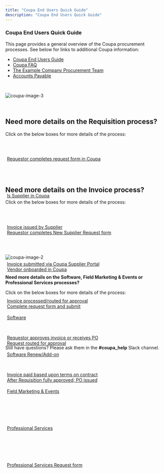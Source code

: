 ```yaml
---
title: "Coupa End Users Quick Guide"
description: "Coupa End Users Quick Guide"
---
```


<link rel="stylesheet" type="text/css" href="/stylesheets/biztech.css" />

### Coupa End Users Quick Guide

This page provides a general overview of the Coupa procurement processes. See below for links to additional Coupa information:

- [Coupa End Users Guide](/handbook/business-technology/enterprise-applications/guides/coupa-guide/)
- [Coupa FAQ](/handbook/finance/procurement/coupa-faq/)
- [The Example Company Procurement Team](/handbook/finance/procurement/)
- [Accounts Payable](/handbook/finance/accounts-payable/)

<br>

![coupa-image-3](/handbook/business-technology/enterprise-applications/guides/coupa-quick-guide/coupaquick3.png)

<br>

## <i class="fas fa-stream" id="biz-tech-icons"></i> Need more details on the Requisition process?

Click on the below boxes for more details of the process:
<div class="flex-row" markdown="0" style="height:110px;justify-content:center">
  <a href="/handbook/business-technology/enterprise-applications/guides/coupa-guide/#how-to-create-a-requisition/" class="btn btn-purple" style="white-space: initial;min-width: 0;width: auto;margin:5px;display:grid;align-items:center;height:100%;">Requestor completes request form in Coupa</a>
  <a href="/handbook/business-technology/enterprise-applications/guides/coupa-guide/#how-to-search-for-a-supplier/" class="btn btn-purple" style="white-space: initial;min-width: 0;width: auto;margin:5px;display:grid;align-items:center;height:100%;">Is Supplier in Coupa</a>
  <a href="/handbook/business-technology/enterprise-applications/guides/coupa-guide/#how-to-request-a-new-supplier/" class="btn btn-purple" style="white-space: initial;min-width: 0;width: auto;margin:5px;display:grid;align-items:center;height:100%;">Requestor completes New Supplier Request form</a>
  <a href="/handbook/finance/accounting/#new-vendor-onboarding---coupa/" class="btn btn-purple" style="white-space: initial;min-width: 0;width: auto;margin:5px;display:grid;align-items:center;height:100%;">Vendor onboarded in Coupa</a>
  <a href="/handbook/business-technology/enterprise-applications/guides/coupa-guide/#how-to-create-a-requisition/" class="btn btn-purple" style="white-space: initial;min-width: 0;width: auto;margin:5px;display:grid;align-items:center;height:100%;">Complete request form and submit</a>
  <a href="/handbook/business-technology/enterprise-applications/guides/coupa-guide/#approvals/" class="btn btn-purple" style="white-space: initial;min-width: 0;width: auto;margin:5px;display:grid;align-items:center;height:100%;">Request routed for approval</a>
    <a href="/handbook/finance/procurement/coupa-faq/#how-will-suppliers-be-notified-when-a-po-has-been-raised-for-them/" class="btn btn-purple" style="white-space: initial;min-width: 0;width: auto;margin:5px;display:grid;align-items:center;height:100%;">After Requisition fully approved; PO issued</a>
</div>

## <i class="fas fa-stream" id="biz-tech-icons"></i> Need more details on the Invoice process?

Click on the below boxes for more details of the process:
<div class="flex-row" markdown="0" style="height:110px;justify-content:center">
  <a href="/handbook/finance/accounts-payable/#coupa/" class="btn btn-purple" style="white-space: initial;min-width: 0;width: auto;margin:5px;display:grid;align-items:center;height:100%;">Invoice issued by Supplier</a>
  <a href="/handbook/finance/accounting/#invoicing-in-coupa/" class="btn btn-purple" style="white-space: initial;min-width: 0;width: auto;margin:5px;display:grid;align-items:center;height:100%;">Invoice submitted via Coupa Supplier Portal</a>
  <a href="/handbook/finance/accounting/#approving-an-invoice-in-coupa/" class="btn btn-purple" style="white-space: initial;min-width: 0;width: auto;margin:5px;display:grid;align-items:center;height:100%;">Invoice processed/routed for approval</a>
  <a href="/handbook/finance/accounting/#approving-an-invoice-in-coupa/" class="btn btn-purple" style="white-space: initial;min-width: 0;width: auto;margin:5px;display:grid;align-items:center;height:100%;">Requestor approves invoice or receives PO</a>
  <a href="/handbook/finance/accounts-payable/#tanuki-orange/" class="btn btn-purple" style="white-space: initial;min-width: 0;width: auto;margin:5px;display:grid;align-items:center;height:100%;">Invoice paid based upon terms on contract</a>
</div>

<br>

![coupa-image-2](/handbook/business-technology/enterprise-applications/guides/coupa-quick-guide/coupaquick2.png)

<br>

**<i class="fas fa-stream" id="biz-tech-icons"></i> Need more details on the Software, Field Marketing & Events or Professional Services processes?**

Click on the below boxes for more details of the process:
<div class="flex-row" markdown="0" style="height:110px;justify-content:center">
  <a href="/handbook/finance/procurement/new-software/" class="btn btn-purple" style="white-space: initial;min-width: 0;width: auto;margin:5px;display:grid;align-items:center;height:100%;">Software</a>
  <a href="/handbook/finance/procurement/software-renewal/" class="btn btn-purple" style="white-space: initial;min-width: 0;width: auto;margin:5px;display:grid;align-items:center;height:100%;">Software Renew/Add-on</a>
  <a href="/handbook/finance/procurement/field-marketing-events/" class="btn btn-purple" style="white-space: initial;min-width: 0;width: auto;margin:5px;display:grid;align-items:center;height:100%;">Field Marketing & Events</a>
  <a href="/handbook/finance/procurement/professional-services/" class="btn btn-purple" style="white-space: initial;min-width: 0;width: auto;margin:5px;display:grid;align-items:center;height:100%;">Professional Services</a>
  <a href="/handbook/business-technology/enterprise-applications/guides/coupa-guide/#how-to-complete-the-professional-services-request-form" class="btn btn-purple" style="white-space: initial;min-width: 0;width: auto;margin:5px;display:grid;align-items:center;height:100%;">Professional Services Request form</a>
 </div>

<br>

Still have questions? Please ask them in the **#coupa_help** Slack channel.

<br>
